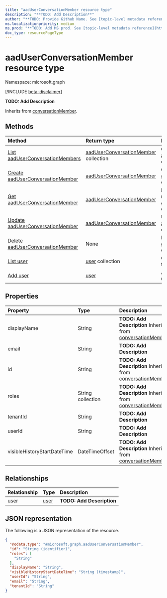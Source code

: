 ```yaml
---
title: "aadUserConversationMember resource type"
description: "**TODO: Add Description**"
author: "**TODO: Provide Github Name. See [topic-level metadata reference](https://msgo.azurewebsites.net/add/document/guidelines/metadata.html#topic-level-metadata)**"
ms.localizationpriority: medium
ms.prod: "**TODO: Add MS prod. See [topic-level metadata reference](https://msgo.azurewebsites.net/add/document/guidelines/metadata.html#topic-level-metadata)**"
doc_type: resourcePageType
---
```


# aadUserConversationMember resource type

Namespace: microsoft.graph

[!INCLUDE [beta-disclaimer](../../includes/beta-disclaimer.md)]

**TODO: Add Description**


Inherits from [conversationMember](../resources/conversationmember.md).

## Methods
|Method|Return type|Description|
|:---|:---|:---|
|[List aadUserConversationMembers](../api/aaduserconversationmember-list.md)|[aadUserConversationMember](../resources/aaduserconversationmember.md) collection|Get a list of the [aadUserConversationMember](../resources/aaduserconversationmember.md) objects and their properties.|
|[Create aadUserConversationMember](../api/aaduserconversationmember-create.md)|[aadUserConversationMember](../resources/aaduserconversationmember.md)|Create a new [aadUserConversationMember](../resources/aaduserconversationmember.md) object.|
|[Get aadUserConversationMember](../api/aaduserconversationmember-get.md)|[aadUserConversationMember](../resources/aaduserconversationmember.md)|Read the properties and relationships of an [aadUserConversationMember](../resources/aaduserconversationmember.md) object.|
|[Update aadUserConversationMember](../api/aaduserconversationmember-update.md)|[aadUserConversationMember](../resources/aaduserconversationmember.md)|Update the properties of an [aadUserConversationMember](../resources/aaduserconversationmember.md) object.|
|[Delete aadUserConversationMember](../api/aaduserconversationmember-delete.md)|None|Deletes an [aadUserConversationMember](../resources/aaduserconversationmember.md) object.|
|[List user](../api/aaduserconversationmember-list-user.md)|[user](../resources/user.md) collection|Get the user resources from the user navigation property.|
|[Add user](../api/aaduserconversationmember-post-user.md)|[user](../resources/user.md)|Add user by posting to the user collection.|

## Properties
|Property|Type|Description|
|:---|:---|:---|
|displayName|String|**TODO: Add Description** Inherited from [conversationMember](../resources/conversationmember.md).|
|email|String|**TODO: Add Description**|
|id|String|**TODO: Add Description** Inherited from [conversationMember](../resources/conversationmember.md).|
|roles|String collection|**TODO: Add Description** Inherited from [conversationMember](../resources/conversationmember.md).|
|tenantId|String|**TODO: Add Description**|
|userId|String|**TODO: Add Description**|
|visibleHistoryStartDateTime|DateTimeOffset|**TODO: Add Description** Inherited from [conversationMember](../resources/conversationmember.md).|

## Relationships
|Relationship|Type|Description|
|:---|:---|:---|
|user|[user](../resources/user.md)|**TODO: Add Description**|

## JSON representation
The following is a JSON representation of the resource.
<!-- {
  "blockType": "resource",
  "keyProperty": "id",
  "@odata.type": "microsoft.graph.aadUserConversationMember",
  "baseType": "Microsoft.Teams.GraphSvc.conversationMember",
  "openType": false
}
-->
``` json
{
  "@odata.type": "#microsoft.graph.aadUserConversationMember",
  "id": "String (identifier)",
  "roles": [
    "String"
  ],
  "displayName": "String",
  "visibleHistoryStartDateTime": "String (timestamp)",
  "userId": "String",
  "email": "String",
  "tenantId": "String"
}
```

